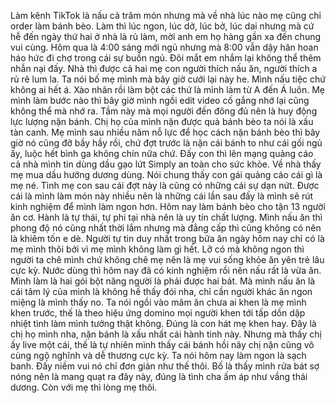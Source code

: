 Làm kênh TikTok là nấu cả trăm món nhưng mà về nhà lúc nào mẹ cũng chỉ order làm bánh bèo. Làm thì lúc ngon, lúc dở, lúc bở, lúc dai nhưng mà cứ hễ đến ngày thứ hai ở nhà là rủ làm, mời anh em họ hàng gần xa đến chung vui cùng. Hôm qua là 4:00 sáng mới ngủ nhưng mà 8:00 vẫn dậy hân hoan háo hức đi chợ trong cái sự buồn ngủ. Đôi mắt em nhắm lại không thể thêm nhẫn nại đấy. Nhà thì được cả hai mẹ con người thích nấu ăn, người thích a rủ rê lum la. Ta nói bố mẹ mình mà bây giờ cưới lại này he. Mình nấu tiệc chứ không ai hết á. Xào nhân rồi làm bột các thứ là mình làm từ A đến Á luôn. Mẹ mình làm bước nào thì bây giờ mình ngồi edit video cố gắng nhớ lại cũng không thể mà nhớ ra. Tầm này mà mọi người đến đông đủ nên là huy động lực lượng nặn bánh. Chị họ của mình nặn được quả bánh bèo ta nói là xấu tàn canh. Mẹ mình sau nhiều năm nỗ lực để học cách nặn bánh bèo thì bây giờ nó cũng đỡ bầy hầy rồi, chứ đợt trước là nặn cái bánh to như cái gối ngủ ấy, luộc hết bình ga không chín nữa chứ. Đấy con thì lên mạng quảng cáo cả nhà mình tin dùng dầu gạo lứt Simply an toàn cho sức khỏe. Về nhà thấy mẹ mua dầu hướng dương dùng. Nói chung thấy con gái quảng cáo cái gì là mẹ né. Tình mẹ con sau cái đợt này là cũng có những cái sự dạn nứt. Được cái là mình làm món này nhiều nên là những cái lần sau đấy là mình sẽ rút kinh nghiệm để mình làm ngon hơn. Hôm nay làm bánh bèo cho tận 13 người ăn cơ. Hành là tự thái, tự phi tại nhà nên là uy tín chất lượng. Mình nấu ăn thì phong độ nó cũng nhất thời lắm nhưng mà đẳng cấp thì cũng không có nên là khiêm tốn e dè. Người tự tin duy nhất trong bữa ăn ngày hôm nay chỉ có là mẹ mình thôi bởi vì mẹ mình không làm gì hết. Lỡ có mà không ngon thì người ta chê mình chứ không chê mẹ nên là mẹ vui sống khỏe ăn yên trẻ lâu cực kỳ. Nước dùng thì hôm nay đã có kinh nghiệm rồi nên nấu rất là vừa ăn. Mình làm là hai gói bột năng người là phải được hai bát. Mà mình nấu ăn là cái tâm lý của mình là không hề thấy đói nha, chỉ cần người khác ăn ngon miệng là mình thấy no. Ta nói ngồi vào mâm ăn chưa ai khen là mẹ mình khen trước, thế là theo hiệu ứng domino mọi người khen tới tấp dồn dập nhiệt tình làm mình tưởng thật không. Đúng là con hát mẹ khen hay. Đây là chị họ mình nha, nặn bánh là xấu nhất cái hành tinh này. Nhưng mà thấy chị ấy live một cái, thế là tự nhiên mình thấy cái bánh hồi nãy chị nặn cũng vô cùng ngộ nghĩnh và dễ thương cực kỳ. Ta nói hôm nay làm ngon là sạch banh. Đấy niềm vui nó chỉ đơn giản như thế thôi. Bố là thấy mình rửa bát sợ nóng nên là mang quạt ra đây này, đúng là tình cha ấm áp như vầng thái dương. Còn với mẹ thì lòng mẹ thôi.